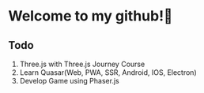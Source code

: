 # Welcome to my github!👋

## Todo
1. Three.js with Three.js Journey Course
2. Learn Quasar(Web, PWA, SSR, Android, IOS, Electron)
3. Develop Game using Phaser.js
